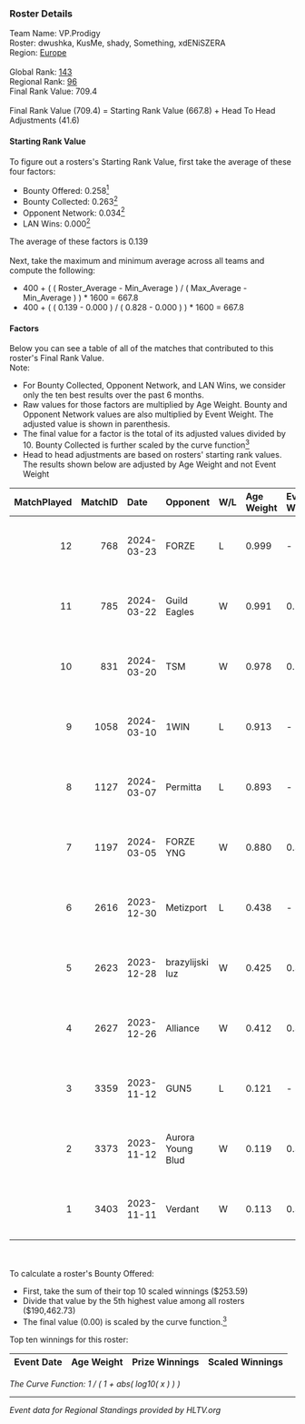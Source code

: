 ### Roster Details<br />
Team Name: VP.Prodigy<br />
Roster: dwushka, KusMe, shady, Something, xdENiSZERA<br />
Region: [Europe]( ../standings_europe.md)<br />
<br />
Global Rank: [143](../standings_global.md)<br />
Regional Rank: [96]( ../standings_europe.md)<br />
Final Rank Value:  709.4<br />
<br />
Final Rank Value (709.4) = Starting Rank Value (667.8) + Head To Head Adjustments (41.6)<br />

#### Starting Rank Value<br />
To figure out a rosters's Starting Rank Value, first take the average of these four factors:<br />
- Bounty Offered: 0.258[<sup>1</sup>](#table2)
- Bounty Collected: 0.263[<sup>2</sup>](#table1)
- Opponent Network: 0.034[<sup>2</sup>](#table1)
- LAN Wins: 0.000[<sup>2</sup>](#table1)

The average of these factors is 0.139<br />
<br />
Next, take the maximum and minimum average across all teams and compute the following:<br />
- 400 + ( ( Roster_Average - Min_Average ) / ( Max_Average - Min_Average ) ) * 1600 = 667.8
- 400 + ( ( 0.139 - 0.000 ) / ( 0.828 - 0.000 ) ) * 1600 = 667.8


#### Factors<br />
Below you can see a table of all of the matches that contributed to this roster's Final Rank Value.<br />
Note:<br />

- For Bounty Collected, Opponent Network, and LAN Wins, we consider only the ten best results over the past 6 months.
- Raw values for those factors are multiplied by Age Weight. Bounty and Opponent Network values are also multiplied by Event Weight. The adjusted value is shown in parenthesis.
- The final value for a factor is the total of its adjusted values divided by 10. Bounty Collected is further scaled by the curve function[<sup>3</sup>](#curveFunction)
- Head to head adjustments are based on rosters' starting rank values. The results shown below are adjusted by Age Weight and not Event Weight
<span id="table1"></span><br />


| MatchPlayed | MatchID | Date       | Opponent          | W/L | Age Weight | Event Weight | Bounty Collected | Opponent Network | LAN Wins  | H2H Adjustment | Participating Roster                         |
| -: | -: | :- | :- | :- | :- | :- | :- | :- | :- | -: | :- |
|          12 |     768 | 2024-03-23 | FORZE             | L   | 0.999      | -            | -                | -                | -         |          -4.81 | dwushka, KusMe, shady, Something, xdENiSZERA |
|          11 |     785 | 2024-03-22 | Guild Eagles      | W   | 0.991      | 0.143        | 0.046 (0.006)    | 0.727 (0.103)    | 0 (0.000) |          26.45 | dwushka, KusMe, shady, Something, xdENiSZERA |
|          10 |     831 | 2024-03-20 | TSM               | W   | 0.978      | 0.143        | 0.016 (0.002)    | 0.299 (0.042)    | 0 (0.000) |          20.50 | dwushka, KusMe, shady, Something, xdENiSZERA |
|           9 |    1058 | 2024-03-10 | 1WIN              | L   | 0.913      | -            | -                | -                | -         |         -18.08 | dwushka, KusMe, shady, Something, xdENiSZERA |
|           8 |    1127 | 2024-03-07 | Permitta          | L   | 0.893      | -            | -                | -                | -         |          -5.92 | dwushka, KusMe, shady, Something, xdENiSZERA |
|           7 |    1197 | 2024-03-05 | FORZE YNG         | W   | 0.880      | 0.372        | 0.000 (0.000)    | 0.000 (0.000)    | 0 (0.000) |           4.55 | dwushka, KusMe, shady, Something, xdENiSZERA |
|           6 |    2616 | 2023-12-30 | Metizport         | L   | 0.438      | -            | -                | -                | -         |          -2.47 | dwushka, KusMe, shady, Something, xdENiSZERA |
|           5 |    2623 | 2023-12-28 | brazylijski luz   | W   | 0.425      | 0.371        | 0.019 (0.003)    | 0.356 (0.056)    | 0 (0.000) |           8.97 | dwushka, KusMe, shady, Something, xdENiSZERA |
|           4 |    2627 | 2023-12-26 | Alliance          | W   | 0.412      | 0.371        | 0.020 (0.003)    | 0.855 (0.130)    | 0 (0.000) |          10.20 | dwushka, KusMe, shady, Something, xdENiSZERA |
|           3 |    3359 | 2023-11-12 | GUN5              | L   | 0.121      | -            | -                | -                | -         |          -2.06 | dwushka, KusMe, shady, Something, xdENiSZERA |
|           2 |    3373 | 2023-11-12 | Aurora Young Blud | W   | 0.119      | 0.320        | 0.002 (0.000)    | 0.133 (0.005)    | 0 (0.000) |           1.97 | dwushka, KusMe, shady, Something, xdENiSZERA |
|           1 |    3403 | 2023-11-11 | Verdant           | W   | 0.113      | 0.320        | 0.021 (0.001)    | 0.074 (0.003)    | 0 (0.000) |           2.30 | dwushka, KusMe, shady, Something, xdENiSZERA |

<br />
<span id="table2"></span><br />
To calculate a roster's Bounty Offered:<br />

- First, take the sum of their top 10 scaled winnings ($253.59)
- Divide that value by the 5th highest value among all rosters ($190,462.73)
- The final value (0.00) is scaled by the curve function.[<sup>3</sup>](#curveFunction)

Top ten winnings for this roster:<br />

| Event Date | Age Weight | Prize Winnings | Scaled Winnings |
| :- | -: | :- | :- |


<span id="curveFunction"></span>_The Curve Function: 1 / ( 1 + abs( log10( x ) ) )_<br />

---
_Event data for Regional Standings provided by HLTV.org_<br />
